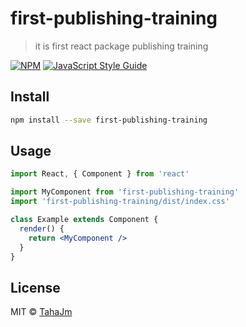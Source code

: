 # first-publishing-training

> it is first react package publishing training

[![NPM](https://img.shields.io/npm/v/first-publishing-training.svg)](https://www.npmjs.com/package/first-publishing-training) [![JavaScript Style Guide](https://img.shields.io/badge/code_style-standard-brightgreen.svg)](https://standardjs.com)

## Install

```bash
npm install --save first-publishing-training
```

## Usage

```jsx
import React, { Component } from 'react'

import MyComponent from 'first-publishing-training'
import 'first-publishing-training/dist/index.css'

class Example extends Component {
  render() {
    return <MyComponent />
  }
}
```

## License

MIT © [TahaJm](https://github.com/TahaJm)
